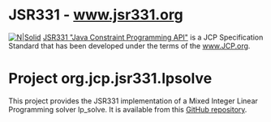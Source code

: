 # JSR331 - www.jsr331.org    
[![N|Solid](https://jsr331.files.wordpress.com/2013/05/jcp.jpg)](http://jcp.org/en/jsr/detail?id=331)
[JSR331 "Java Constraint Programming API"](http://jsr331.org) is a JCP Specification Standard that has been developed under the terms of the www.JCP.org. 

# Project org.jcp.jsr331.lpsolve
This project provides the JSR331 implementation of a Mixed Integer Linear Programming solver lp_solve. It is available from this  [GitHub repository](https://github.com/OpenRulesSupport/jsr331/tree/master/org.jcp.jsr331.lpsolve). 





